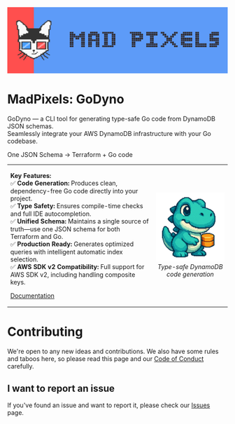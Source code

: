 <picture>
  <source media="(prefers-color-scheme: dark)" srcset="https://github.com/Mad-Pixels/.github/raw/main/profile/banner.png">
  <source media="(prefers-color-scheme: light)" srcset="https://github.com/Mad-Pixels/.github/raw/main/profile/banner.png">
  <img
    alt="MadPixels"
    src="https://github.com/Mad-Pixels/.github/raw/main/profile/banner.png">
</picture>

# MadPixels: GoDyno

GoDyno — a CLI tool for generating type-safe Go code from DynamoDB JSON schemas.  
Seamlessly integrate your AWS DynamoDB infrastructure with your Go codebase.

One JSON Schema → Terraform + Go code

<table>
<tr>
<td width="66%">

**Key Features:**  
✅ **Code Generation:** Produces clean, dependency-free Go code directly into your project.  
✅ **Type Safety:** Ensures compile-time checks and full IDE autocompletion.  
✅ **Unified Schema:** Maintains a single source of truth—use one JSON schema for both Terraform and Go.  
✅ **Production Ready:** Generates optimized queries with intelligent automatic index selection.  
✅ **AWS SDK v2 Compatibility:** Full support for AWS SDK v2, including handling composite keys.
  
[Documentation](https://go-dyno.madpixels.io/)

</td>
<td width="34%" align="center">

![GoDyno Logo](./.media/logo.png)
<br>
<em>Type-safe DynamoDB<br>code generation</em>
</td>
</tr>
</table>

# Contributing
We're open to any new ideas and contributions. We also have some rules and taboos here, so please read this page and our [Code of Conduct](/CODE_OF_CONDUCT.md) carefully.

## I want to report an issue
If you've found an issue and want to report it, please check our [Issues](https://github.com/Mad-Pixels/go-dyno/issues) page.